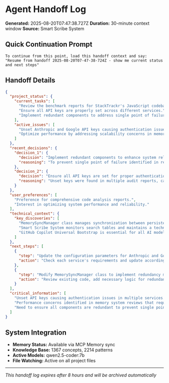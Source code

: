 # Agent Handoff Log

**Generated:** 2025-08-20T07:47:38.727Z
**Duration:** 30-minute context window
**Source:** Smart Scribe System

## Quick Continuation Prompt

```
To continue from this point, load this handoff context and say:
"Resume from handoff 2025-08-20T07-47-38-724Z - show me current status and next steps"
```

## Handoff Details

```json
{
  "project_status": {
    "current_tasks": [
      "Review the benchmark reports for StackTrackr's JavaScript codebase.",
      "Ensure all API keys are properly set across different services.",
      "Implement redundant components to address single point of failure identified in memory reviews."
    ],
    "active_issues": [
      "Unset Anthropic and Google API keys causing authentication issues.",
      "Optimize performance by addressing scalability concerns in memory systems."
    ]
  },
  "recent_decisions": {
    "decision_1": {
      "decision": "Implement redundant components to enhance system reliability.",
      "reasoning": "To prevent single point of failure identified in recent memory reviews."
    },
    "decision_2": {
      "decision": "Ensure all API keys are set for proper authentication and functionality.",
      "reasoning": "Unset keys were found in multiple audit reports, causing issues with accessing external services."
    }
  },
  "user_preferences": [
    "Preference for comprehensive code analysis reports.",
    "Interest in optimizing system performance and reliability."
  ],
  "technical_context": {
    "key_discoveries": [
      "MemorySyncManager class manages synchronization between persistent JSON memory and MCP Memory, highlighting its importance for data resilience.",
      "Smart Scribe System monitors search tables and maintains a technical knowledge database, demonstrating robust documentation capabilities.",
      "GitHub Copilot Universal Bootstrap is essential for all AI models to follow before responding to user input."
    ]
  },
  "next_steps": [
    {
      "step": "Update the configuration parameters for Anthropic and Google API keys across services.",
      "action": "Check each service's requirements and update accordingly."
    },
    {
      "step": "Modify MemorySyncManager class to implement redundancy measures.",
      "action": "Review existing code, add necessary logic for redundancy, and test thoroughly."
    }
  ],
  "critical_information": [
    "Unset API keys causing authentication issues in multiple services.",
    "Performance concerns identified in memory system reviews that require addressing.",
    "Need to ensure all components are redundant to prevent single point of failure."
  ]
}
```

## System Integration

- **Memory Status:** Available via MCP Memory sync
- **Knowledge Base:** 1367 concepts, 2214 patterns
- **Active Models:** qwen2.5-coder:7b
- **File Watching:** Active on all project files

---
*This handoff log expires after 8 hours and will be archived automatically*

